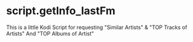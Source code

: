 # script.getInfo_lastFm
This is a little Kodi Script for requesting "Similar Artists" &amp; "TOP Tracks of Artists" And "TOP Albums of Artist"
